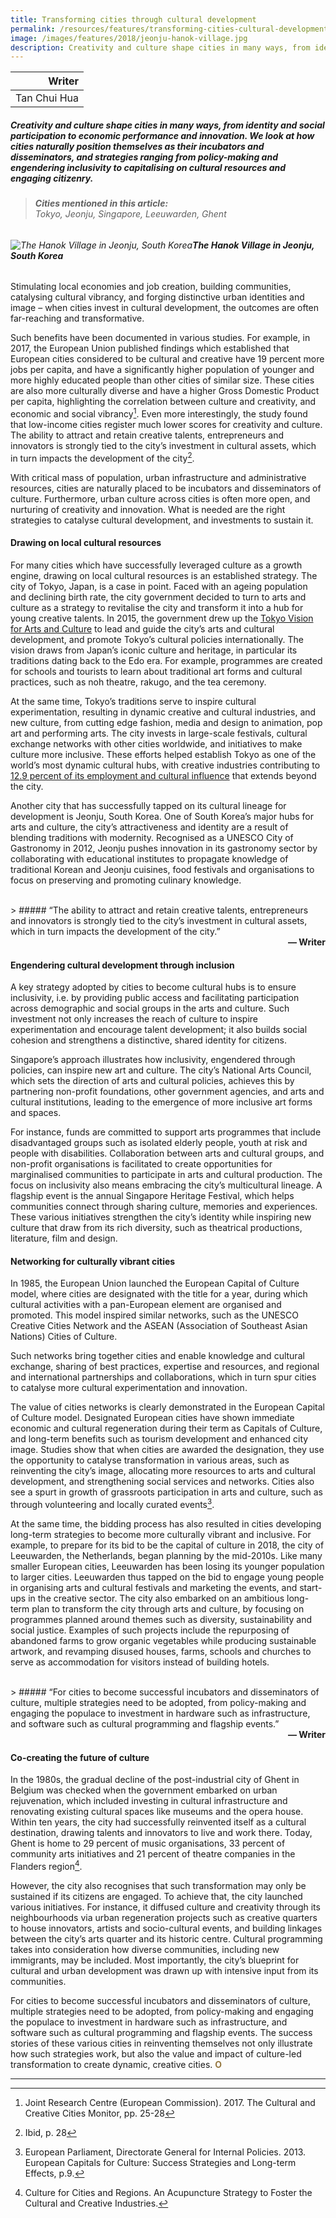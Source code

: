 ```yaml
---
title: Transforming cities through cultural development
permalink: /resources/features/transforming-cities-cultural-development/
image: /images/features/2018/jeonju-hanok-village.jpg
description: Creativity and culture shape cities in many ways, from identity and social participation to economic performance and innovation. We look at how cities naturally position themselves as their incubators and disseminators, and strategies ranging from policy-making and engendering inclusivity to capitalising on cultural resources and engaging citizenry.
---
```


| Writer |
|---:|
| Tan Chui Hua |

##### Creativity and culture shape cities in many ways, from identity and social participation to economic performance and innovation. We look at how cities naturally position themselves as their incubators and disseminators, and strategies ranging from policy-making and engendering inclusivity to capitalising on cultural resources and engaging citizenry.

> ###### **Cities mentioned in this article:** <br> Tokyo, Jeonju, Singapore, Leeuwarden, Ghent

###### ![The Hanok Village in Jeonju, South Korea](/images/features/2018/jeonju-hanok-village.jpg/)**The Hanok Village in Jeonju, South Korea**

Stimulating local economies and job creation, building communities, catalysing cultural vibrancy, and forging distinctive urban identities and image – when cities invest in cultural development, the outcomes are often far-reaching and transformative.

Such benefits have been documented in various studies. For example, in 2017, the European Union published findings which established that European cities considered to be cultural and creative have 19 percent more jobs per capita, and have a significantly higher population of younger and more highly educated people than other cities of similar size. These cities are also more culturally diverse and have a higher Gross Domestic Product per capita, highlighting the correlation between culture and creativity, and economic and social vibrancy[^1]. Even more interestingly, the study found that low-income cities register much lower scores for creativity and culture. The ability to attract and retain creative talents, entrepreneurs and innovators is strongly tied to the city’s investment in cultural assets, which in turn impacts the development of the city[^2].

With critical mass of population, urban infrastructure and administrative resources, cities are naturally placed to be incubators and disseminators of culture. Furthermore, urban culture across cities is often more open, and nurturing of creativity and innovation. What is needed are the right strategies to catalyse cultural development, and investments to sustain it.

#### **Drawing on local cultural resources**

For many cities which have successfully leveraged culture as a growth engine, drawing on local cultural resources is an established strategy. The city of Tokyo, Japan, is a case in point. Faced with an ageing population and declining birth rate, the city government decided to turn to arts and culture as a strategy to revitalise the city and transform it into a hub for young creative talents. In 2015, the government drew up the [Tokyo Vision for Arts and Culture](http://www.seikatubunka.metro.tokyo.jp/en/vision.html) to lead and guide the city’s arts and cultural development, and promote Tokyo’s cultural policies internationally. The vision draws from Japan’s iconic culture and heritage, in particular its traditions dating back to the Edo era. For example, programmes are created for schools and tourists to learn about traditional art forms and cultural practices, such as noh theatre, rakugo, and the tea ceremony.

At the same time, Tokyo’s traditions serve to inspire cultural experimentation, resulting in dynamic creative and cultural industries, and new culture, from cutting edge fashion, media and design to animation, pop art and performing arts. The city invests in large-scale festivals, cultural exchange networks with other cities worldwide, and initiatives to make culture more inclusive. These efforts helped establish Tokyo as one of the world’s most dynamic cultural hubs, with creative industries contributing to [12.9 percent of its employment and cultural influence](http://www.worldcitiescultureforum.com/cities/tokyo/) that extends beyond the city.

Another city that has successfully tapped on its cultural lineage for development is Jeonju, South Korea. One of South Korea’s major hubs for arts and culture, the city’s attractiveness and identity are a result of blending traditions with modernity. Recognised as a UNESCO City of Gastronomy in 2012, Jeonju pushes innovation in its gastronomy sector by collaborating with educational institutes to propagate knowledge of traditional Korean and Jeonju cuisines, food festivals and organisations to focus on preserving and promoting culinary knowledge.

<br>
> ##### “The ability to attract and retain creative talents, entrepreneurs and innovators is strongly tied to the city’s investment in cultural assets, which in turn impacts the development of the city.”

<div align="right"><b>— Writer</b></div>

#### **Engendering cultural development through inclusion**

A key strategy adopted by cities to become cultural hubs is to ensure inclusivity, i.e. by providing public access and facilitating participation across demographic and social groups in the arts and culture. Such investment not only increases the reach of culture to inspire experimentation and encourage talent development; it also builds social cohesion and strengthens a distinctive, shared identity for citizens.

Singapore’s approach illustrates how inclusivity, engendered through policies, can inspire new art and culture. The city’s National Arts Council, which sets the direction of arts and cultural policies, achieves this by partnering non-profit foundations, other government agencies, and arts and cultural institutions, leading to the emergence of more inclusive art forms and spaces.

For instance, funds are committed to support arts programmes that include disadvantaged groups such as isolated elderly people, youth at risk and people with disabilities. Collaboration between arts and cultural groups, and non-profit organisations is facilitated to create opportunities for marginalised communities to participate in arts and cultural production. The focus on inclusivity also means embracing the city’s multicultural lineage. A flagship event is the annual Singapore Heritage Festival, which helps communities connect through sharing culture, memories and experiences. These various initiatives strengthen the city’s identity while inspiring new culture that draw from its rich diversity, such as theatrical productions, literature, film and design.

#### **Networking for culturally vibrant cities**

In 1985, the European Union launched the European Capital of Culture model, where cities are designated with the title for a year, during which cultural activities with a pan-European element are organised and promoted. This model inspired similar networks, such as the UNESCO Creative Cities Network and the ASEAN (Association of Southeast Asian Nations) Cities of Culture.

Such networks bring together cities and enable knowledge and cultural exchange, sharing of best practices, expertise and resources, and regional and international partnerships and collaborations, which in turn spur cities to catalyse more cultural experimentation and innovation.

The value of cities networks is clearly demonstrated in the European Capital of Culture model. Designated European cities have shown immediate economic and cultural regeneration during their term as Capitals of Culture, and long-term benefits such as tourism development and enhanced city image. Studies show that when cities are awarded the designation, they use the opportunity to catalyse transformation in various areas, such as reinventing the city’s image, allocating more resources to arts and cultural development, and strengthening social services and networks. Cities also see a spurt in growth of grassroots participation in arts and culture, such as through volunteering and locally curated events[^3].

At the same time, the bidding process has also resulted in cities developing long-term strategies to become more culturally vibrant and inclusive. For example, to prepare for its bid to be the capital of culture in 2018, the city of Leeuwarden, the Netherlands, began planning by the mid-2010s. Like many smaller European cities, Leeuwarden has been losing its younger population to larger cities. Leeuwarden thus tapped on the bid to engage young people in organising arts and cultural festivals and marketing the events, and start-ups in the creative sector. The city also embarked on an ambitious long-term plan to transform the city through arts and culture, by focusing on programmes planned around themes such as diversity, sustainability and social justice. Examples of such projects include the repurposing of abandoned farms to grow organic vegetables while producing sustainable artwork, and revamping disused houses, farms, schools and churches to serve as accommodation for visitors instead of building hotels.

<br>
> ##### “For cities to become successful incubators and disseminators of culture, multiple strategies need to be adopted, from policy-making and engaging the populace to investment in hardware such as infrastructure, and software such as cultural programming and flagship events.”

<div align="right"><b>— Writer</b></div>

#### **Co-creating the future of culture**

In the 1980s, the gradual decline of the post-industrial city of Ghent in Belgium was checked when the government embarked on urban rejuvenation, which included investing in cultural infrastructure and renovating existing cultural spaces like museums and the opera house. Within ten years, the city had successfully reinvented itself as a cultural destination, drawing talents and innovators to live and work there. Today, Ghent is home to 29 percent of music organisations, 33 percent of community arts initiatives and 21 percent of theatre companies in the Flanders region[^4].

However, the city also recognises that such transformation may only be sustained if its citizens are engaged. To achieve that, the city launched various initiatives. For instance, it diffused culture and creativity through its neighbourhoods via urban regeneration projects such as creative quarters to house innovators, artists and socio-cultural events, and building linkages between the city’s arts quarter and its historic centre. Cultural programming takes into consideration how diverse communities, including new immigrants, may be included. Most importantly, the city’s blueprint for cultural and urban development was drawn up with intensive input from its communities.

For cities to become successful incubators and disseminators of culture, multiple strategies need to be adopted, from policy-making and engaging the populace to investment in hardware such as infrastructure, and software such as cultural programming and flagship events. The success stories of these various cities in reinventing themselves not only illustrate how such strategies work, but also the value and impact of culture-led transformation to create dynamic, creative cities. **<font color="#967942">O</font>** 

--- 

[^1]: Joint Research Centre (European Commission). 2017. The Cultural and Creative Cities Monitor, pp. 25-28
[^2]: Ibid, p. 28
[^3]: European Parliament, Directorate General for Internal Policies. 2013. European Capitals for Culture: Success Strategies and Long-term Effects, p.9.
[^4]: Culture for Cities and Regions. An Acupuncture Strategy to Foster the Cultural and Creative Industries.
